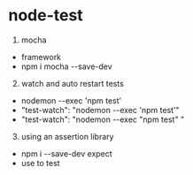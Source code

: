 # node-test

1. mocha
* framework
* npm i mocha --save-dev
2. watch and auto restart tests
* nodemon --exec 'npm test'
* "test-watch": "nodemon --exec 'npm test'"
*  "test-watch": "nodemon --exec \"npm test\" "
3. using an assertion library
* npm i --save-dev expect
* use to test
